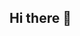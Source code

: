 ## Hi there 👋

<!--
**Kiara-caceres/Kiara-caceres** is a ✨ _special_ ✨ repository because its `README.md` (this file) appears on your GitHub profile.

<div id="header" align="center">
  <img decoding="async" src="https://github.com/noelianav91/noelianav91/blob/main/Banner%20Github.png" width="800"/>
</div>
